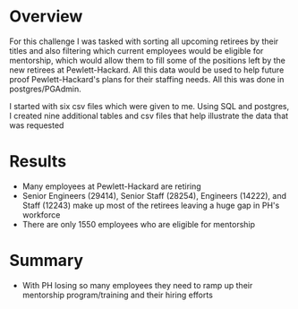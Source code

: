# Overview
For this challenge I was tasked with sorting all upcoming retirees by their titles and also filtering which current employees would be eligible for mentorship, which would allow them to fill some of the positions left by the new retirees at Pewlett-Hackard. All this data would be used to help future proof Pewlett-Hackard's plans for their staffing needs. All this was done in postgres/PGAdmin.

I started with six csv files which were given to me. Using SQL and postgres, I created nine additional tables and csv files that help illustrate the data that was requested

# Results
- Many employees at Pewlett-Hackard are retiring
- Senior Engineers (29414), Senior Staff (28254), Engineers (14222), and Staff (12243) make up most of the retirees leaving a huge gap in PH's workforce
- There are only 1550 employees who are eligible for mentorship

# Summary
- With PH losing so many employees they need to ramp up their mentorship program/training and their hiring efforts
